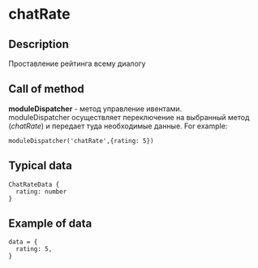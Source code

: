 # chatRate
## Description
Проставление рейтинга всему диалогу

## Call of method
**moduleDispatcher** - метод управление ивентами.   
moduleDispatcher осуществляет переключение на выбранный метод (*chatRate*) и передает туда необходимые данные. 
For example:
```
moduleDispatcher('chatRate',{rating: 5})   
```

## Typical data
```
ChatRateData {   
  rating: number   
}   
```

## Example of data
```
data = {   
  rating: 5,   
}   
```
